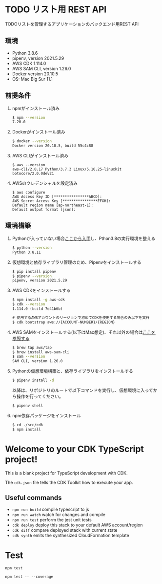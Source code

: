 # TODO リスト用 REST API
TODOリストを管理するアプリケーションのバックエンド用REST API

## 環境
- Python 3.8.6
- pipenv, version 2021.5.29
- AWS CDK 1.114.0 
- AWS SAM CLI, version 1.26.0
- Docker version 20.10.5
- OS: Mac Big Sur 11.1

## 前提条件
1. npmがインストール済み
    ```zsh
    $ npm --version
    7.20.0
    ```
2. Dockerがインストール済み
    ```zsh
    $ docker --version
    Docker version 20.10.5, build 55c4c88
    ```
3. AWS CLIがインストール済み
    ```
    $ aws --version
    aws-cli/2.0.17 Python/3.7.3 Linux/5.10.25-linuxkit botocore/2.0.0dev21
    ```
4. AWSのクレデンシャルを設定済み
    ```
    $ aws configure
    AWS Access Key ID [****************ABCD]: 
    AWS Secret Access Key [****************EFGH]: 
    Default region name [ap-northeast-1]: 
    Default output format [json]: 
    ```
## 環境構築
1. Pythonが入っていない場合[ここから入手](https://www.python.org/downloads/)し、Pthon3.8の実行環境を整える
    ```zsh
    $ python --version
    Python 3.8.11
    ```
1. 仮想環境と依存ライブラリ管理のため、Pipenvをインストールする
    ```zsh
    $ pip install pipenv
    $ pipenv --version
    pipenv, version 2021.5.29
    ```
1. AWS CDKをインストールする
    ```zsh
    $ npm install -g aws-cdk
    $ cdk --version
    1.114.0 (build 7e41b6b)

    # 使用するAWSアカウントのリージョンで初めてCDKを使用する場合のみ以下を実行
    $ cdk bootstrap aws://{ACCOUNT-NUMBER}/{REGION}
    ```
1. AWS SAMをインストールする(以下はMac想定)、それ以外の場合は[ここを参照する](https://docs.aws.amazon.com/ja_jp/serverless-application-model/latest/developerguide/serverless-sam-cli-install.html)
    ```zsh
    $ brew tap aws/tap
    $ brew install aws-sam-cli
    $ sam --version
    SAM CLI, version 1.26.0
    ```

1. Pythonの仮想環境構築と、依存ライブラリをインストールする
    ```zsh
    $ pipenv install -d
    ```
  
    以降は、リポジトリのルートで以下コマンドを実行し、仮想環境に入ってから操作を行ってください。  
    ```zsh
    $ pipenv shell
    ```
1. npm依存パッケージをインストール
    ```zsh
    $ cd ./src/cdk
    $ npm install
    ```

# Welcome to your CDK TypeScript project!

This is a blank project for TypeScript development with CDK.

The `cdk.json` file tells the CDK Toolkit how to execute your app.

## Useful commands

 * `npm run build`   compile typescript to js
 * `npm run watch`   watch for changes and compile
 * `npm run test`    perform the jest unit tests
 * `cdk deploy`      deploy this stack to your default AWS account/region
 * `cdk diff`        compare deployed stack with current state
 * `cdk synth`       emits the synthesized CloudFormation template

# Test
```
npm test

npm test -- --coverage
```